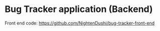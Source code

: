 # Bug Tracker application (Backend)

Front end code:
https://github.com/NightenDushi/bug-tracker-front-end 